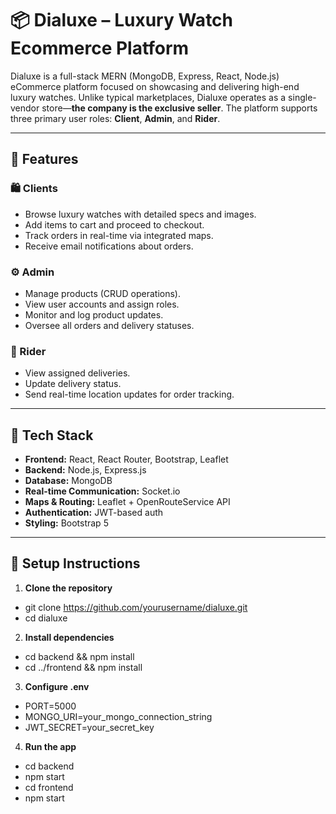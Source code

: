 # 📦 Dialuxe – Luxury Watch Ecommerce Platform

Dialuxe is a full-stack MERN (MongoDB, Express, React, Node.js) eCommerce platform focused on showcasing and delivering high-end luxury watches. Unlike typical marketplaces, Dialuxe operates as a single-vendor store—**the company is the exclusive seller**. The platform supports three primary user roles: **Client**, **Admin**, and **Rider**.

---

## 🚀 Features

### 🛍 Clients
- Browse luxury watches with detailed specs and images.
- Add items to cart and proceed to checkout.
- Track orders in real-time via integrated maps.
- Receive email notifications about orders.

### ⚙️ Admin
- Manage products (CRUD operations).
- View user accounts and assign roles.
- Monitor and log product updates.
- Oversee all orders and delivery statuses.

### 🛵 Rider
- View assigned deliveries.
- Update delivery status.
- Send real-time location updates for order tracking.

---

## 🧰 Tech Stack

- **Frontend:** React, React Router, Bootstrap, Leaflet
- **Backend:** Node.js, Express.js
- **Database:** MongoDB
- **Real-time Communication:** Socket.io
- **Maps & Routing:** Leaflet + OpenRouteService API
- **Authentication:** JWT-based auth
- **Styling:** Bootstrap 5

---

## 🔧 Setup Instructions

1. **Clone the repository**
- git clone https://github.com/yourusername/dialuxe.git
- cd dialuxe
2. **Install dependencies**
- cd backend && npm install
- cd ../frontend && npm install
3. **Configure .env**
- PORT=5000
- MONGO_URI=your_mongo_connection_string
- JWT_SECRET=your_secret_key
4. **Run the app**
- cd backend
- npm start
- cd frontend
- npm start
